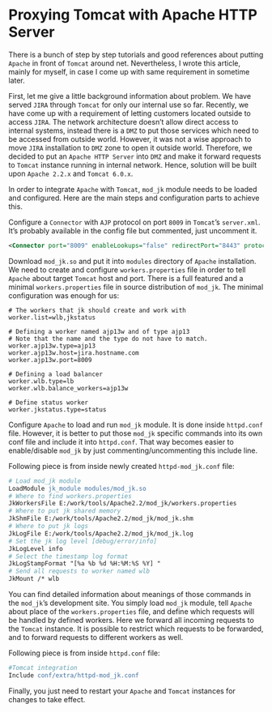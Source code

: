# Proxying Tomcat with Apache HTTP Server
There is a bunch of step by step tutorials and good references about putting `Apache` in front of `Tomcat` around net. 
Nevertheless, I wrote this article, mainly for myself, in case I come up with same requirement in sometime later.

First, let me give a little background information about problem. We have served `JIRA` through `Tomcat` for only our 
internal use so far. Recently, we have come up with a requirement of letting customers located outside to access `JIRA`. 
The network architecture doesn’t allow direct access to internal systems, instead there is a `DMZ` to put those services 
which need to be accessed from outside world. However, it was not a wise approach to move `JIRA` installation to `DMZ` 
zone to open it outside world. Therefore, we decided to put an `Apache HTTP Server` into `DMZ` and make it forward 
requests to `Tomcat` instance running in internal network. Hence, solution will be built upon `Apache 2.2.x` and 
`Tomcat 6.0.x`.

In order to integrate `Apache` with `Tomcat`, `mod_jk` module needs to be loaded and configured. Here are the main steps 
and configuration parts to achieve this.

Configure a `Connector` with `AJP` protocol on port `8009` in `Tomcat`’s `server.xml`. It’s probably available in the 
config file but commented, just uncomment it.

```xml
<Connector port="8009" enableLookups="false" redirectPort="8443" protocol="AJP/1.3" />
```

Download `mod_jk.so` and put it into `modules` directory of `Apache` installation. We need to create and configure 
`workers.properties` file in order to tell `Apache` about target `Tomcat` host and port. There is a full featured and
a minimal `workers.properties` file in source distribution of `mod_jk`. The minimal configuration was enough for us:

```àpache
# The workers that jk should create and work with
worker.list=wlb,jkstatus

# Defining a worker named ajp13w and of type ajp13
# Note that the name and the type do not have to match.
worker.ajp13w.type=ajp13
worker.ajp13w.host=jira.hostname.com
worker.ajp13w.port=8009

# Defining a load balancer
worker.wlb.type=lb
worker.wlb.balance_workers=ajp13w

# Define status worker
worker.jkstatus.type=status
````

Configure `Apache` to load and run `mod_jk` module. It is done inside `httpd.conf` file. However, it is better to put 
those `mod_jk` specific commands into its own conf file and include it into `httpd.conf`. That way becomes easier to 
enable/disable `mod_jk` by just commenting/uncommenting this include line.

Following piece is from inside newly created `httpd-mod_jk.conf` file:

```apache
# Load mod_jk module 
LoadModule jk_module modules/mod_jk.so 
# Where to find workers.properties 
JkWorkersFile E:/work/tools/Apache2.2/mod_jk/workers.properties 
# Where to put jk shared memory 
JkShmFile E:/work/tools/Apache2.2/mod_jk/mod_jk.shm 
# Where to put jk logs 
JkLogFile E:/work/tools/Apache2.2/mod_jk/mod_jk.log 
# Set the jk log level [debug/error/info] 
JkLogLevel info 
# Select the timestamp log format 
JkLogStampFormat "[%a %b %d %H:%M:%S %Y] " 
# Send all requests to worker named wlb 
JkMount /* wlb
```
You can find detailed information about meanings of those commands in the `mod_jk`’s development site. You simply load 
`mod_jk` module, tell `Apache` about place of the `workers.properties` file, and define which requests will be handled 
by defined workers. Here we forward all incoming requests to the `Tomcat` instance. It is possible to restrict which 
requests to be forwarded, and to forward requests to different workers as well.

Following piece is from inside `httpd.conf` file:
```apache
#Tomcat integration 
Include conf/extra/httpd-mod_jk.conf
```
Finally, you just need to restart your `Apache` and `Tomcat` instances for changes to take effect.

